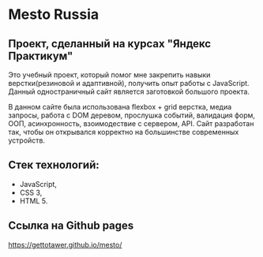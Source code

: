 # Mesto Russia
## Проект, сделанный на курсах "Яндекс Практикум"

Это учебный проект, который помог мне закрепить навыки верстки(резиновой и адаптивной), получить опыт работы с JavaScript.
Данный одностраничный сайт является заготовкой большого проекта.

В данном сайте была использована flexbox + grid верстка, медиа запросы, работа с DOM деревом, прослушка событий, валидация форм, ООП, асинхронность, взоимодествие с сервером, API. Сайт разработан так, чтобы он открывался корректно на большинстве современных устройств.

## Стек технологий:
- JavaScript,
- CSS 3,
- HTML 5.

## Ссылка на Github pages 
https://gettotawer.github.io/mesto/
